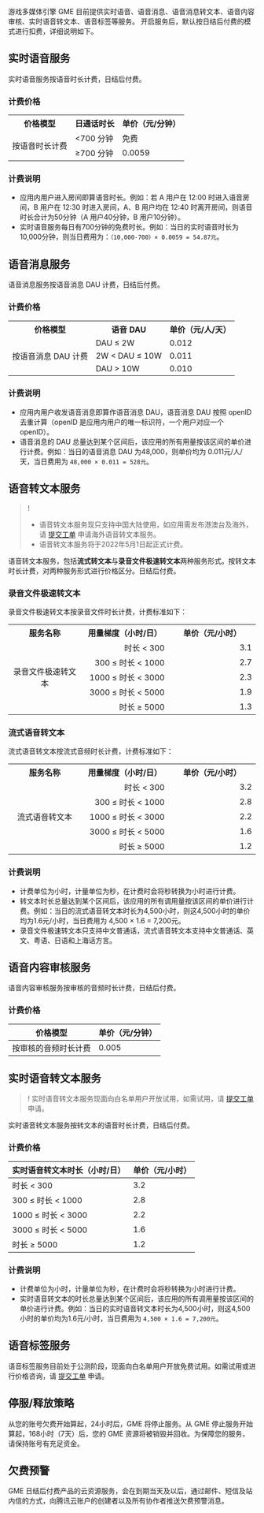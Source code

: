 游戏多媒体引擎 GME 目前提供实时语音、语音消息、语音消息转文本、语音内容审核、实时语音转文本、语音标签等服务。
开启服务后，默认按日结后付费的模式进行扣费，详细说明如下。

## 实时语音服务

实时语音服务按语音时长计费，日结后付费。

### 计费价格

<table>
   <tr>
      <th>价格模型</th>
      <th>日通话时长</th>
      <th>单价（元/分钟）</th>
   </tr>
   <tr>
      <td  rowspan="2">按语音时长计费</td>
      <td> <700 分钟</td>
      <td>免费</td>
   </tr>
   <tr>
      <td> ≥700 分钟</td>
      <td>0.0059 </td>
   </tr>
</table>   

### 计费说明

- 应用内用户进入房间即算语音时长。例如：若 A 用户在 12:00 时进入语音房间，B 用户在 12:30 时进入房间，A、B 用户均在 12:40 时离开房间，则语音时长合计为50分钟（A 用户40分钟，B 用户10分钟）。
- 实时语音服务每日有700分钟的免费时长。例如：当日的实时语音时长为10,000分钟，则当日费用为：`（10,000-700）× 0.0059 = 54.87元`。



## 语音消息服务

语音消息服务按语音消息 DAU 计费，日结后付费。

### 计费价格

<table>
   <tr>
      <th>价格模型</th>
      <th>语音 DAU</th>
      <th>单价（元/人/天）</th>
   </tr>
   <tr>
      <td  rowspan="8">按语音消息 DAU 计费</td>
      <td>DAU ≤ 2W</td>
      <td>0.012 </td>
   </tr>
   <tr>
      <td>2W < DAU ≤ 10W</td>
      <td>0.011 </td>
   </tr>
   <tr>
      <td>DAU > 10W</td>
      <td>0.010 </td>
   </tr>
</table>

### 计费说明

- 应用内用户收发语音消息即算作语音消息 DAU，语音消息 DAU 按照 openID 去重计算（openID 是应用内用户的唯一标识符，一个用户对应一个 openID）。
- 语音消息的 DAU 总量达到某个区间后，该应用的所有用量按该区间的单价进行计费。例如：当日的语音消息 DAU 为48,000，则单价均为 0.011元/人/天，当日费用为 `48,000 × 0.011 = 528元`。

## 语音转文本服务
>!
>- 语音转文本服务现只支持中国大陆使用，如应用需发布港澳台及海外，请 [提交工单](https://console.cloud.tencent.com/workorder/category?level1_id=438&level2_id=445&source=0&data_title=游戏多媒体引擎GME&step=1) 申请海外语音转文本服务。
>- 语音转文本服务将于2022年5月1日起正式计费。

语音转文本服务，包括**流式转文本**与**录音文件极速转文本**两种服务形式。按转文本时长计费，对两种服务形式进行价格区分。日结后付费。

### 录音文件极速转文本

录音文件极速转文本按录音文件时长计费，计费标准如下：

<table width="510" >
     <tr>
         <th width="150" align="center">服务名称</th>  
         <th width="180" align="center">用量梯度（小时/日）</th>  
         <th width="180" align="center">单价（元/小时）</th>  
     </tr>
  <tr>      
         <td rowspan="5" align="center">录音文件极速转文本</td>   
      <td align="right">时长 < 300</td>   
      <td align="right">3.1</td>   
     </tr> 
  <tr>
      <td align="right">300 ≤ 时长 < 1000</td>   
      <td align="right">2.7</td>
     </tr> 
  <tr>      
         <td align="right">1000 ≤ 时长 < 3000</td>   
      <td align="right">2.3</td>   
	</tr>		
	<tr>      
         <td align="right">3000 ≤ 时长 < 5000</td>   
      <td align="right">1.9</td>   
	</tr>	
	<tr>      
         <td align="right">时长 ≥ 5000</td>   
      <td align="right">1.3</td>   
	</tr>	
</table>



### 流式语音转文本

流式语音转文本按流式音频时长计费，计费标准如下：

<table width="510" >
     <tr>
         <th width="150" align="center">服务名称</th>  
         <th width="180" align="center">用量梯度（小时/日）</th>  
         <th width="180" align="center">单价（元/小时）</th>  
     </tr>
  <tr>      
         <td rowspan="5" align="center">流式语音转文本</td>   
      <td align="right">时长 < 300</td>   
      <td align="right">3.2</td>   
     </tr> 
  <tr>
      <td align="right">300 ≤ 时长 < 1000</td>   
      <td align="right">2.8</td>
     </tr> 
  <tr>      
         <td align="right">1000 ≤ 时长 < 3000</td>   
      <td align="right">2.2</td>   
	</tr>		
	<tr>      
         <td align="right">3000 ≤ 时长 < 5000</td>   
      <td align="right">1.6</td>   
	</tr>	
	<tr>      
         <td align="right">时长 ≥ 5000</td>   
      <td align="right">1.2</td>   
	</tr>	
</table>




### 计费说明

- 计费单位为小时，计量单位为秒，在计费时会将秒转换为小时进行计费。
- 转文本时长总量达到某个区间后，该应用的所有调用量按该区间的单价进行计费。例如：当日的流式语音转文本时长为4,500小时，则这4,500小时的单价均为1.6元/小时，当日费用为 4,500 × 1.6 = 7,200元。
- 录音文件极速转文本只支持中文普通话，流式语音转文本支持中文普通话、英文、粤语、日语和上海话方言。



## 语音内容审核服务

语音内容审核服务按审核的音频时长计费，日结后付费。

### 计费价格

| 价格模型             | 单价（元/分钟） |
| -------------------- | --------------- |
| 按审核的音频时长计费 | 0.005           |

## 实时语音转文本服务
>! 实时语音转文本服务现面向白名单用户开放试用，如需试用，请 [提交工单](https://console.cloud.tencent.com/workorder/category?level1_id=438&level2_id=445&source=0&data_title=游戏多媒体引擎GME&step=1) 申请。

实时语音转文本服务按转文本的语音时长计费，日结后付费。

### 计费价格

| 实时语音转文本时长（小时/日） | 单价（元/小时） |
| ----------------------------- | --------------- |
| 时长 < 300                    | 3.2             |
| 300 ≤ 时长 < 1000             | 2.8             |
| 1000 ≤ 时长 < 3000            | 2.2             |
| 3000 ≤ 时长 < 5000            | 1.6             |
| 时长 ≥ 5000                   | 1.2             |



### 计费说明

- 计费单位为小时，计量单位为秒，在计费时会将秒转换为小时进行计费。
- 实时语音转文本的时长总量达到某个区间后，该应用的所有调用量按该区间的单价进行计费。例如：当日的实时语音转文本时长为4,500小时，则这4,500小时的单价均为1.6元/小时，当日费用为 `4,500 × 1.6 = 7,200元`。

## 语音标签服务

语音标签服务目前处于公测阶段，现面向白名单用户开放免费试用。如需试用或进行价格咨询，请 [提交工单](https://console.cloud.tencent.com/workorder/category?level1_id=438&level2_id=445&source=0&data_title=游戏多媒体引擎GME&step=1) 申请。

## 停服/释放策略

从您的账号欠费开始算起，24小时后，GME 将停止服务。从 GME 停止服务开始算起，168小时（7天）后，您的 GME 资源将被销毁并回收。为保障您的服务，请保持账号有充足资金。 

## 欠费预警

GME 日结后付费产品的云资源服务，会在到期当天及以后，通过邮件、短信及站内信的方式，向腾讯云账户的创建者以及所有协作者推送欠费预警消息。
